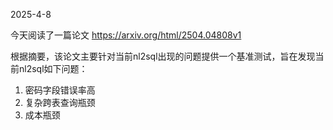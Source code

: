 2025-4-8

今天阅读了一篇论文
https://arxiv.org/html/2504.04808v1

根据摘要，该论文主要针对当前nl2sql出现的问题提供一个基准测试，旨在发现当前nl2sql如下问题：
1. 密码字段错误率高
2. 复杂跨表查询瓶颈
3. 成本瓶颈
